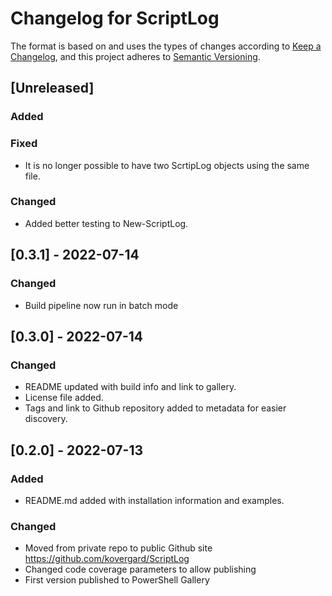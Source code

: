 # Changelog for ScriptLog

The format is based on and uses the types of changes according to [Keep a Changelog](https://keepachangelog.com/en/1.0.0/),
and this project adheres to [Semantic Versioning](https://semver.org/spec/v2.0.0.html).

## [Unreleased]

### Added

### Fixed

- It is no longer possible to have two ScrtipLog objects using the same file.

### Changed

- Added better testing to New-ScriptLog.

## [0.3.1] - 2022-07-14

### Changed

- Build pipeline now run in batch mode

## [0.3.0] - 2022-07-14

### Changed

- README updated with build info and link to gallery.
- License file added.
- Tags and link to Github repository added to metadata for easier discovery.

## [0.2.0] - 2022-07-13

### Added

- README.md added with installation information and examples.

### Changed

- Moved from private repo to public Github site https://github.com/kovergard/ScriptLog
- Changed code coverage parameters to allow publishing
- First version published to PowerShell Gallery